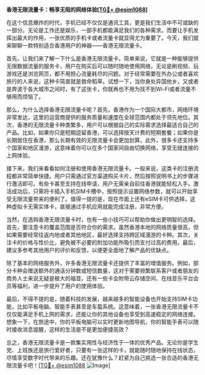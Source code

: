 **香港无限流量卡：畅享无阻的网络体验[[TG💪+ @esim1088](https://t.me/s/esim1088)]**

在这个信息爆炸的时代，手机已经不仅仅是通讯工具，更是我们生活中不可或缺的一部分。无论是工作还是娱乐，一部手机都能满足我们的各种需求。而要让手机发挥出最大的作用，一张优质的手机卡或者流量卡就显得尤为重要了。今天，我们就来聊聊一款特别适合香港用户的神器——香港无限流量卡。

首先，让我们来了解一下什么是香港无限流量卡。简单来说，它就是一种能够提供无限数据流量的服务卡，用户在购买后可以随时随地使用网络，无论是刷视频、玩游戏还是浏览网页，都不用担心流量耗尽的问题。对于经常需要在外办公或者喜欢旅行的人来说，这种卡简直就是救命稻草。试想一下，当你身处异国他乡，又或者是奔波于各大城市之间时，有了这张卡，你就再也不用为找不到Wi-Fi或者流量不够用而烦恼了。

那么，为什么选择香港无限流量卡呢？首先，香港作为一个国际大都市，网络环境非常发达，这里的运营商提供的服务质量和速度在全球范围内都处于领先地位。其次，香港的无限流量卡种类繁多，用户可以根据自己的实际需求选择最适合自己的产品。比如，如果你只是短期逗留香港，可以选择按天计费的短期套餐；如果你是长期居住在香港，那么长期有效的无限流量卡会更加划算。此外，很多卡还支持多个国家和地区漫游，这意味着你可以在多个国家间自由切换网络，享受无缝连接的上网体验。

接下来，我们来看看如何注册和使用香港无限流量卡。一般来说，这类卡的注册流程都非常简单快捷。用户只需通过官方渠道购买卡片，然后按照说明书上的步骤进行激活即可。有些卡甚至支持在线申请，用户无需亲自前往香港就能轻松入手。激活成功后，只需将卡插入手机SIM卡槽中，按照提示设置网络参数，就可以开始享受无限流量带来的便利了。值得一提的是，现在市面上还有eSIM卡可供选择，这种虚拟卡无需实体卡，直接通过手机应用就能完成注册，非常方便。

当然，在选购香港无限流量卡时，也有一些小技巧可以帮助你做出更明智的选择。首先，要注意卡的覆盖范围是否符合你的需求。虽然香港本地的网络质量很高，但如果需要经常往返内地或者其他地区，最好选择支持跨区域漫游的卡种。其次，关注卡的价格与性价比，避免被不必要的附加功能所吸引而支付过高的费用。最后，建议多参考其他用户的评价和反馈，以便更全面地了解产品的优缺点。

除了基本的网络服务外，许多香港无限流量卡还提供了丰富的增值服务。例如，部分卡种会赠送额外的通话分钟数或短信数量，这对于需要频繁联系客户或者朋友的商务人士来说无疑是极大的福音。还有一些卡会附带云存储空间、在线音乐平台会员等福利，进一步提升了用户的使用体验。

最后，不得不提的是，随着科技的发展，越来越多的智能设备也开始支持SIM卡功能，比如平板电脑、智能手表甚至是车载系统。这意味着，一张香港无限流量卡不仅仅能满足手机上网的需求，还能让你的其他设备也享受到高速稳定的网络连接。想象一下，在旅途中，你的平板电脑可以实时更新地图导航，你的智能手表可以随时接收消息提醒，这样的生活是不是更加便捷高效？

总之，香港无限流量卡是一款集实用性与经济性于一体的优秀产品。无论你是学生党、上班族还是旅行爱好者，只要有一张这样的卡，就能随时随地保持在线状态，尽情享受数字时代带来的乐趣。还在犹豫什么？赶紧为自己挑选一张合适的香港无限流量卡吧！[[TG💪+ @esim1088](https://t.me/s/esim1088) ![Image](https://i.postimg.cc/4NQfJmqS/Snipaste-2025-05-13-00-14-12.png)]